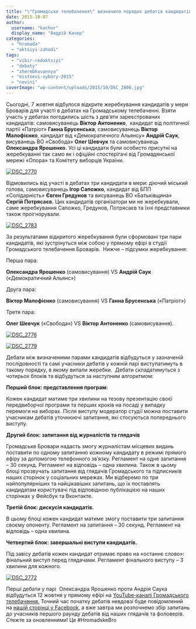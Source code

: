```yaml
---
title: "\"Громадське телебачення\" визначило порядок дебатів кандидатів в мери Броварів"
date: 2015-10-07
author: 
  username: "kachor"
  display_name: "Андрій Качор"
categories: 
  - "hromada"
  - "aktsiyi-zahodi"
tags: 
  - "vibir-redaktsiyi"
  - "debaty"
  - "zherebkuvannya"
  - "mistsevi-vybory-2015"
  - "novini"
coverImage: "wp-content/uploads/2015/10/DSC_2806.jpg"
---
```


Сьогодні, 7 жовтня відбулося відкрите жеребкування кандидатів у мери Броварів для участі в дебатах на Громадському телебаченні. Взяти участь у дебатах погодились шість з дев’яти зареєстрованих кандидатів: самовисуванець **Віктор Антоненко**,  кандидат від політичної партії «Патріот» **Ганна Брусенська**, самовисуванець **Віктор Малофієнко**, кандидат від «Демократичного Альянсу» **Андрій Саук**, висуванець ВО «Свобода» **Олег Шевчук** та самовисуванець **Олександра Ярошенко.** Усі ці кандидати були особисто присутні на жеребкуванні так само як і офіційні спостерігачі від Громадянської мережі «Опора» та Комітету виборців України.

[![DSC_2770](https://mpz.brovary.org/wp-content/uploads/2015/10/DSC_2770.jpg)](https://mpz.brovary.org/wp-content/uploads/2015/10/DSC_2770.jpg)

Відмовились від участі в дебатах три кандидати в мери: діючий міський голова, самовисуванець **Ігор Сапожко**, кандидат від БПП «Солідарність» **Євген Гредунов** та висуванець ВО «Батьківщина» **Сергій Потрясаєв.** Цих кандидатів організатори ми не жеребкували, саме жеребкування Сапожко, Гредунов, Потрясаєв та їхні представники також проігнорували.

[![DSC_2783](https://mpz.brovary.org/wp-content/uploads/2015/10/DSC_2783.jpg)](https://mpz.brovary.org/wp-content/uploads/2015/10/DSC_2783.jpg)

За результатами відкритого жеребкування були сформовані три пари кандидатів, які зустрінуться між собою у прямому ефірі в студії Громадського телебачення Броварів.  Нижче – підсумки жеребкування:

Перша пара:

**Олександра Ярошенко** (самовисування) VS **Андрій Саук** («Демократичний Альянс»)

Друга пара:

**Віктор Малофієнко** (самовисування) VS **Ганна Брусенська** («Патріот»)

Третя пара:

**Олег Шевчук** («Свобода») VS **Віктор Антоненко** (самовисування).

[![DSC_2776](https://mpz.brovary.org/wp-content/uploads/2015/10/DSC_2776.jpg)](https://mpz.brovary.org/wp-content/uploads/2015/10/DSC_2776.jpg)

[![DSC_2779](https://mpz.brovary.org/wp-content/uploads/2015/10/DSC_2779.jpg)](https://mpz.brovary.org/wp-content/uploads/2015/10/DSC_2779.jpg)

Дебати між визначеними парами кандидатів відбудуться у зазначеній послідовності та самі учасники дебатів у кожній парі виступатимуть в такому порядку, в якому випали жеребки.  Дебати складатимуться з чотирьох блоків та відбудуться за наступним алгоритмом:

**Перший блок: представлення програм:**

Кожен кандидат матиме три хвилини на тезову презентацію своєї передвиборчої програми та перших кроків на посаді у випадку перемоги на виборах. Після виступу модератор студії можна поставити учасникам дебатів уточнюючі запитання, які стосуються попереднього виступу.

**Другий блок: запитання від журналістів та глядачів**

Громадське Бровари надасть змогу журналістам місцевих видань поставити по одному запитанню кожному кандидату в режимі прямого ефіру за допомогою телефонного зв’язку. Регламент на одне запитання – 30 секунд. Регламент на відповідь – одна хвилина. Також в цьому блоці прозвучать запитання від глядачів Громадського та підписників наших сторінок у соціальних мережах. Ми відберемо по три найпопулярніших та найцікавіших запитань, що їх поставлять кандидатам користувачі під відповідною публікацією на наших сторінках у Фейсбук та Вконтакте.

**Третій блок: дискусія кандидатів.**

В цьому блоці кожен кандидат матиме змогу поставити три запитання своєму опоненту. Регламент на запитання – 30 секунд. Регламент на відповідь – одна хвилина.

**Четвертий блок: завершальні виступи кандидатів.**

Під завісу дебатів кожен кандидат отримає право на «останнє слово»: фінальний виступ перед глядачами. Регламент фінального виступу – 3 хвилини для кожного.

[![DSC_2772](https://mpz.brovary.org/wp-content/uploads/2015/10/DSC_2772.jpg)](https://mpz.brovary.org/wp-content/uploads/2015/10/DSC_2772.jpg)

Перші дебати у парі  Олександра Ярошенко проти Андрія Саука відбудуться 12 жовтня у прямому ефірі на [YouTube-каналі Громадського телебачення.](https://www.youtube.com/channel/UCrB8DKC3jO3WogMIcyoazfw) Точний час початку дебатів невдовзі буде повідомлений на [нашій сторінці у Facebook](https://www.facebook.com/hromadskebro.tv), а вже завтра ми розпочнемо збір запитань до учасників першого раунду дебатів від наших глядачів та фоловерів. Стежте за оновленнями! Це #HromadskeBro
